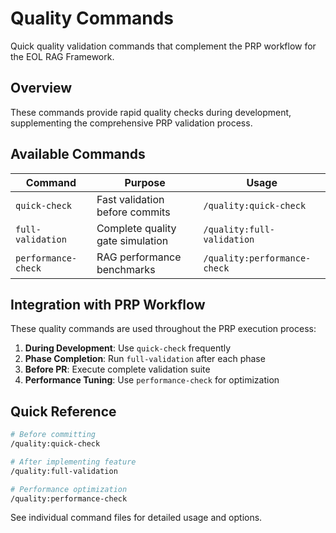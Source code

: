 # Quality Commands

Quick quality validation commands that complement the PRP workflow for the EOL RAG Framework.

## Overview

These commands provide rapid quality checks during development, supplementing the comprehensive PRP validation process.

## Available Commands

| Command | Purpose | Usage |
|---------|---------|-------|
| `quick-check` | Fast validation before commits | `/quality:quick-check` |
| `full-validation` | Complete quality gate simulation | `/quality:full-validation` |
| `performance-check` | RAG performance benchmarks | `/quality:performance-check` |

## Integration with PRP Workflow

These quality commands are used throughout the PRP execution process:
1. **During Development**: Use `quick-check` frequently
2. **Phase Completion**: Run `full-validation` after each phase
3. **Before PR**: Execute complete validation suite
4. **Performance Tuning**: Use `performance-check` for optimization

## Quick Reference

```bash
# Before committing
/quality:quick-check

# After implementing feature
/quality:full-validation

# Performance optimization
/quality:performance-check
```

See individual command files for detailed usage and options.